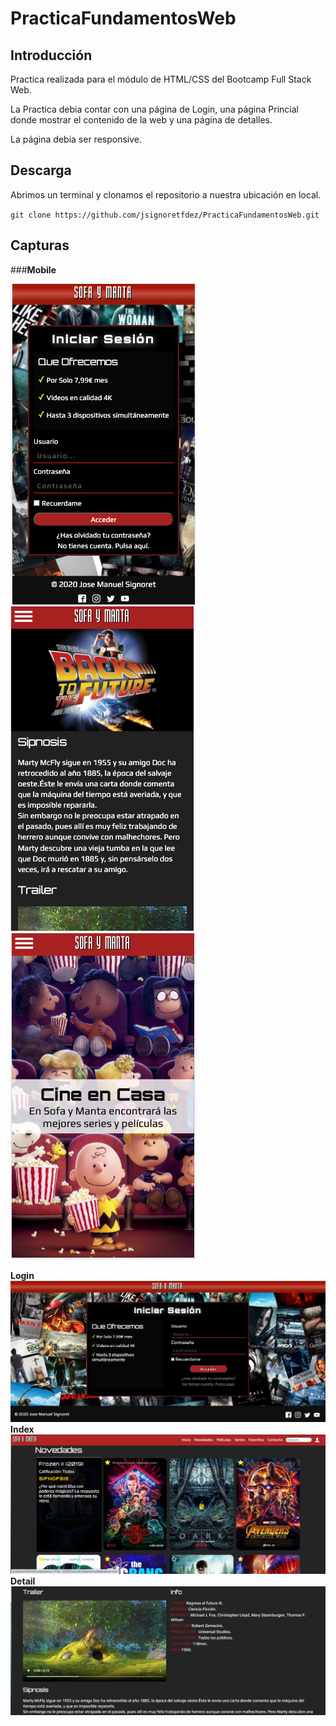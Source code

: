 # PracticaFundamentosWeb

## Introducción

Practica realizada para el módulo de HTML/CSS del Bootcamp Full Stack Web.

La Practica debia contar con una página de Login, una página Princial donde mostrar el contenido de la web y una página de detalles.

La página debia ser responsive.

## Descarga

Abrimos un terminal y clonamos el repositorio a nuestra ubicación en local.

`git clone https://github.com/jsignoretfdez/PracticaFundamentosWeb.git`


## Capturas

###**Mobile**

![captura](./img/capturas/3.png)![captura](./img/capturas/6.png)![captura](./img/capturas/4.png)

**Login**
![captura](./img/capturas/2.png)
**Index**
![captura](./img/capturas/1.png)
**Detail**
![captura](./img/capturas/5.png)


